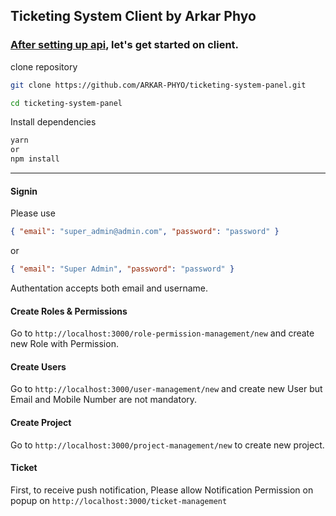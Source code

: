 ## Ticketing System Client by Arkar Phyo

### [After setting up api](https://github.com/ARKAR-PHYO/ticketing-system-api/blob/26bc491df376238edb110ac4cc70c4004e2dc8f5/README.md), let's get started on client.

clone repository

```bash
git clone https://github.com/ARKAR-PHYO/ticketing-system-panel.git
```

```bash
cd ticketing-system-panel
```

Install dependencies

```bash
yarn
or
npm install
```

---

#### Signin

Please use

```json
{ "email": "super_admin@admin.com", "password": "password" }
```

or

```json
{ "email": "Super Admin", "password": "password" }
```

Authentation accepts both email and username.

#### Create Roles & Permissions

Go to `http://localhost:3000/role-permission-management/new` and create new Role
with Permission.

#### Create Users

Go to `http://localhost:3000/user-management/new` and create new User but Email
and Mobile Number are not mandatory.

#### Create Project

Go to `http://localhost:3000/project-management/new` to create new project.

#### Ticket

First, to receive push notification, Please allow Notification Permission on
popup on `http://localhost:3000/ticket-management`
